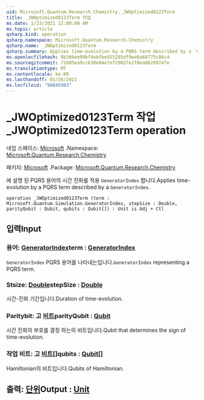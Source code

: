 ```yaml
---
uid: Microsoft.Quantum.Research.Chemistry._JWOptimized0123Term
title: _JWOptimized0123Term 작업
ms.date: 1/23/2021 12:00:00 AM
ms.topic: article
qsharp.kind: operation
qsharp.namespace: Microsoft.Quantum.Research.Chemistry
qsharp.name: _JWOptimized0123Term
qsharp.summary: Applies time-evolution by a PQRS term described by a `GeneratorIndex`.
ms.openlocfilehash: 8b304ee99bf4ebfbe925285df9ee6a60775c86c4
ms.sourcegitcommit: 71605ea9cc630e84e7ef29027e1f0ea06299747e
ms.translationtype: MT
ms.contentlocale: ko-KR
ms.lasthandoff: 01/26/2021
ms.locfileid: "98845983"
---
```

# <a name="_jwoptimized0123term-operation"></a><span data-ttu-id="4e7b7-102">_JWOptimized0123Term 작업</span><span class="sxs-lookup"><span data-stu-id="4e7b7-102">_JWOptimized0123Term operation</span></span>

<span data-ttu-id="4e7b7-103">네임 스페이스: [Microsoft](xref:Microsoft.Quantum.Research.Chemistry) .</span><span class="sxs-lookup"><span data-stu-id="4e7b7-103">Namespace: [Microsoft.Quantum.Research.Chemistry](xref:Microsoft.Quantum.Research.Chemistry)</span></span>

<span data-ttu-id="4e7b7-104">패키지: [Microsoft](https://nuget.org/packages/Microsoft.Quantum.Research.Chemistry) .</span><span class="sxs-lookup"><span data-stu-id="4e7b7-104">Package: [Microsoft.Quantum.Research.Chemistry](https://nuget.org/packages/Microsoft.Quantum.Research.Chemistry)</span></span>


<span data-ttu-id="4e7b7-105">에 설명 된 PQRS 용어의 시간 진화를 적용 `GeneratorIndex` 합니다.</span><span class="sxs-lookup"><span data-stu-id="4e7b7-105">Applies time-evolution by a PQRS term described by a `GeneratorIndex`.</span></span>

```qsharp
operation _JWOptimized0123Term (term : Microsoft.Quantum.Simulation.GeneratorIndex, stepSize : Double, parityQubit : Qubit, qubits : Qubit[]) : Unit is Adj + Ctl
```


## <a name="input"></a><span data-ttu-id="4e7b7-106">입력</span><span class="sxs-lookup"><span data-stu-id="4e7b7-106">Input</span></span>

### <a name="term--generatorindex"></a><span data-ttu-id="4e7b7-107">용어: [GeneratorIndex](xref:Microsoft.Quantum.Simulation.GeneratorIndex)</span><span class="sxs-lookup"><span data-stu-id="4e7b7-107">term : [GeneratorIndex](xref:Microsoft.Quantum.Simulation.GeneratorIndex)</span></span>

<span data-ttu-id="4e7b7-108">`GeneratorIndex` PQRS 용어를 나타내는입니다.</span><span class="sxs-lookup"><span data-stu-id="4e7b7-108">`GeneratorIndex` representing a PQRS term.</span></span>


### <a name="stepsize--double"></a><span data-ttu-id="4e7b7-109">Stsize: [Double](xref:microsoft.quantum.lang-ref.double)</span><span class="sxs-lookup"><span data-stu-id="4e7b7-109">stepSize : [Double](xref:microsoft.quantum.lang-ref.double)</span></span>

<span data-ttu-id="4e7b7-110">시간-진화 기간입니다.</span><span class="sxs-lookup"><span data-stu-id="4e7b7-110">Duration of time-evolution.</span></span>


### <a name="parityqubit--qubit"></a><span data-ttu-id="4e7b7-111">Paritybit: 고 [비트](xref:microsoft.quantum.lang-ref.qubit)</span><span class="sxs-lookup"><span data-stu-id="4e7b7-111">parityQubit : [Qubit](xref:microsoft.quantum.lang-ref.qubit)</span></span>

<span data-ttu-id="4e7b7-112">시간 진화의 부호를 결정 하는의 비트입니다.</span><span class="sxs-lookup"><span data-stu-id="4e7b7-112">Qubit that determines the sign of time-evolution.</span></span>


### <a name="qubits--qubit"></a><span data-ttu-id="4e7b7-113">작업 비트: 고 [비트](xref:microsoft.quantum.lang-ref.qubit)[]</span><span class="sxs-lookup"><span data-stu-id="4e7b7-113">qubits : [Qubit](xref:microsoft.quantum.lang-ref.qubit)[]</span></span>

<span data-ttu-id="4e7b7-114">Hamiltonian의 비트입니다.</span><span class="sxs-lookup"><span data-stu-id="4e7b7-114">Qubits of Hamiltonian.</span></span>



## <a name="output--unit"></a><span data-ttu-id="4e7b7-115">출력: [단위](xref:microsoft.quantum.lang-ref.unit)</span><span class="sxs-lookup"><span data-stu-id="4e7b7-115">Output : [Unit](xref:microsoft.quantum.lang-ref.unit)</span></span>


